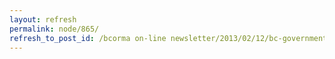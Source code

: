 ```yaml
---
layout: refresh
permalink: node/865/
refresh_to_post_id: /bcorma on-line newsletter/2013/02/12/bc-governments-coming-changes-to-resource-forestry-road-laws
---
```


